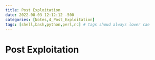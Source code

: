 ```yaml
---
title: Post Exploitation
date: 2022-08-03 12:12:12 -500
categories: [Notes,4_Post_Exploitation]
tags: [shell,bash,python,perl,nc] # tags shoud always lower cae
---
```


# Post Exploitation 